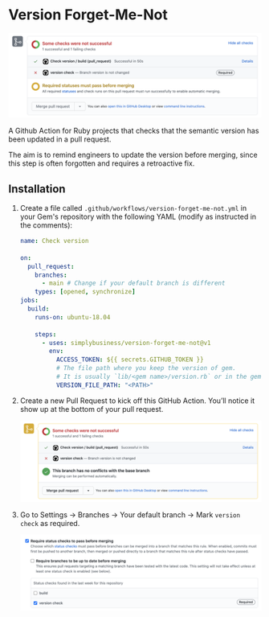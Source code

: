 # Version Forget-Me-Not

![What it looks like once installation is complete](images/what-it-looks-like.png)

A Github Action for Ruby projects that checks that the semantic version has been updated in a pull request.

The aim is to remind engineers to update the version before merging, since this step is often forgotten and requires a retroactive fix.

## Installation

1. Create a file called `.github/workflows/version-forget-me-not.yml` in your Gem's repository with the following YAML (modify as instructed in the comments):

   ```yaml
   name: Check version
   
   on:
     pull_request:
       branches:
         - main # Change if your default branch is different
       types: [opened, synchronize]
   jobs:
     build:
       runs-on: ubuntu-18.04
   
       steps:
         - uses: simplybusiness/version-forget-me-not@v1
           env:
             ACCESS_TOKEN: ${{ secrets.GITHUB_TOKEN }}
             # The file path where you keep the version of gem.
             # It is usually `lib/<gem name>/version.rb` or in the gemspec file.
             VERSION_FILE_PATH: "<PATH>"
   
   ```

1. Create a new Pull Request to kick off this GitHub Action. You’ll notice it show up at the bottom of your pull request.

   ![Version check failing after initial installation](images/after-initial-installation.png)

1. Go to Settings → Branches → Your default branch → Mark `version check` as required.

   ![The required status check that needs to be ticked](images/required-status-checks.png)
